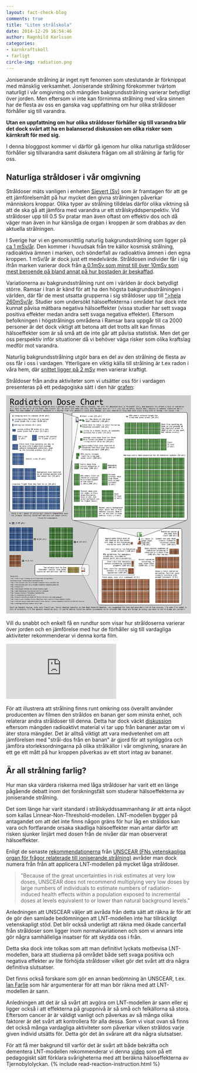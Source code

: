 ```yaml
---
layout: fact-check-blog
comments: true
title: "Liten strålskola"
date: 2014-12-29 16:54:46
author: Ragnhild Karlsson
categories:
- karnkraftskoll
- farligt
circle-img: radiation.png
---
```


Joniserande strålning är inget nytt fenomen som uteslutande är förknippat med mänsklig verksamhet. Joniserande strålning förekommer tvärtom naturligt i vår omgivning och mängden bakgrundsstrålning varierar betydligt över jorden. Men eftersom vi inte kan förnimma strålning med våra sinnen har de flesta av oss en ganska vag uppfattning om hur olika stråldoser förhåller sig till varandra. 

<b>Utan en uppfattning om hur olika stråldoser förhåller sig till varandra blir det dock svårt att ha en balanserad diskussion om olika risker som kärnkraft för med sig.</b> 

I denna bloggpost kommer vi därför gå igenom hur olika naturliga stråldoser förhåller sig tillvarandra samt diskutera frågan om all strålning är farlig för oss.

<h2>Naturliga stråldoser i vår omgivning</h2>
Stråldoser mäts vanligen i enheten <a href="https://sv.wikipedia.org/wiki/Sievert">Sievert (Sv)</a> som är framtagen för att ge ett jämförelsemått på hur mycket den givna strålningen påverkar människors kroppar. Olika typer av strålning tilldelas därför olika viktning så att de ska gå att jämföra med varandra ur ett strålskyddsperspektiv. Vid stråldoser upp till 0.5 Sv pratar man även oftast om effektiv dos och då väger man även in hur känsliga de organ i kroppen är som drabbas av den aktuella strålningen. 

<span class="flag-icon flag-icon-se fa-3x chapter-icon"></span>I Sverige har vi en genomsnittlig naturlig bakgrundsstrålning som ligger på <a href="https://sv.wikipedia.org/wiki/Bakgrundsstr%C3%A5lning">ca 1 mSv/år</a>. Den kommer i huvudsak från tre källor kosmisk strålning, radioaktiva ämnen i marken, och sönderfall av radioaktiva ämnen i den egna kroppen.
1 mSv/år är dock just ett medelvärde. Stråldosen individer får i sig ifrån marken varierar dock från <a href="http://www.analys.se/lankar/Bakgrunder/2008/Bakgrund_1_2008.pdf">a 0.1mSv som minst till över 10mSv som mest beroende på bland annat på hur bostaden är beskaffad</a>.

<i class="fa fa-globe  fa-5x chapter-icon " style="color:green"></i>Variationerna av bakgrundsstrålning runt om i världen är dock betydligt större. Ramsar i Iran är känd för att ha den högsta bakgrundsstrålningen i världen, där får de mest utsatta grupperna i sig stråldoser upp till <a href="http://www.ncbi.nlm.nih.gov/pubmed/11769138">">hela 260mSv/år</a>. Studier som undersökt hälsoeffekterna i området har dock inte kunnat påvisa mätbara negativa hälsoeffekter (vissa studier har sett svaga positiva effekter medan andra sett svaga negativa effekter). Eftersom befolkningen i högstrålnings områdena i Ramsar bara uppgår till ca 2000 personer är det dock viktigt att betona att det trotts allt kan finnas hälsoeffekter som är så små att de inte går att påvisa statistisk. Men det ger oss perspektiv inför situationer då vi behöver väga risker som olika kraftslag medför mot varandra. 

Naturlig bakgrundsstrålning utgör bara en del av den strålning de flesta av oss får i oss i vardagen. Ytterligare en viktig källa till strålning är t.ex radon i våra hem, där <a href="https://sv.wikipedia.org/wiki/Bakgrundsstr%C3%A5lning">snittet ligger på 2 mSv</a> men varierar kraftigt.

Stråldoser från andra aktiviteter som vi utsätter oss för i vardagen presenteras på ett pedagogiska sätt i den här <a href="https://xkcd.com/radiation/">grafen</a>:

<img class="img-responsive blog-img" src="/assets/img/fact-check/radiation-xkcd.png">

Vill du snabbt och enkelt få en rundtur som visar hur stråldoserna varierar över jorden och en jämförelse med hur de förhåller sig till vardagliga aktiviteter rekommenderar vi denna korta film. 

<iframe src="https://www.youtube.com/embed/TRL7o2kPqw0" frameborder="0" allowfullscreen></iframe>

För att illustrera att strålning finns runt omkring oss överallt använder producenten av filmen den stråldos en banan ger som minsta enhet, och relaterar andra stråldoser till denna. Detta har dock väckt <a href="https://en.wikipedia.org/wiki/Banana_equivalent_dose">diskussion</a> eftersom mängden radioaktivt material vi tar upp från bananer avtar om vi äter stora mängder. Det är alltså viktigt att vara medvetenhet om att jämförelsen med "strål-dos från en banan" är gjord för att synliggöra och jämföra storleksordningarna på olika strålkällor i vår omgivning, snarare än ett ge ett mått på hur kroppen påverkas av ett stort intag av bananer.

<h2>Är all strålning farlig?</h2>

Hur man ska värdera riskerna med låga stråldoser har varit ett en länge pågående debatt inom det forskningsfält som studerar hälsoeffekterna av joniserande strålning.

Det som länge har varit standard i strålskyddssammanhang är att anta något som kallas Linnear-Non-Threshold-modellen.  LNT-modellen bygger på antagandet om att det inte finns någon gräns för hur låg en stråldos kan vara och fortfarande orsaka skadliga hälsoeffekter man antar därför att risken sjunker linjärt med dosen från de nivåer där man observerat hälsoeffekter.

Enligt de senaste <a href="/assets/files/UNSCEAR_low_doses_radiation_speech_weiss.pdf">rekommendationerna</a> från <a href="http://www.unscear.org/unscear/en/publications.html">UNSCEAR (FNs vetenskapliga organ för frågor relaterade till joniserande strålning)</a> avråder man dock numera från från att applicera LNT-modellen på mycket låga stråldoser. 

<blockquote>"Because of the great uncertainties in risk estimates at very low doses, UNSCEAR does not recommend multiplying very low doses by large numbers of individuals to estimate numbers of radiation-induced health effects within a population exposed to incremental doses at levels equivalent to or lower than natural background levels."</blockquote>

Anledningen att UNSCEAR väljer att avråda från detta sätt att räkna är för att de gör den samlade bedömningen att LNT-modellen inte har tillräckligt vetenskapligt stöd. Det blir också underligt att räkna med ökade cancerfall från stråldoser som ligger inom normalvariationen och som vi annars inte gör några samhälleliga insatser för att skydda oss i från. 

Detta ska dock inte tolkas som att man definitivt lyckats motbevisa LNT-modellen, bara att studierna på området både sett svaga positiva och negativa effekter av lite förhöjda stråldoser vilket gör det svårt att dra några definitiva slutsatser. 

Det finns också forskare som gör en annan bedömning än UNSCEAR, t.ex. <a href="http://www.ianfairlie.org/news/unscear-attempt-to-limit-collective-dose-assessments-from-fukushimas-fallout/">Ian Farlie</a> som här argumenterar för att man bör räkna med att LNT-modellen är sann. 

Anledningen att det är så svårt att avgöra om LNT-modellen är sann eller ej ligger också i att effekterna på gruppnivå är så små och felkällorna så stora. Eftersom cancer är är väldigt vanligt och påverkas av så många olika faktorer är det svårt att kontrollera för alla dessa. Som vi visat ovan så finns det också många vardagliga aktiviteter som påverkar vilken stråldos varje given individ utsätts för. Detta gör det än svårare att dra några slutsatser. 

För att få mer bakgrund till varför det är svårt att både bekräfta och dementera LNT-modellen rekommenderar vi denna <a href="https://www.youtube.com/watch?v=TpC_cPlx16g">video</a> som på ett pedagogiskt sätt förklara svårigheterna med att beräkna hälsoeffekterna av Tjernobylolyckan.
{% include read-reaction-instruction.html %}